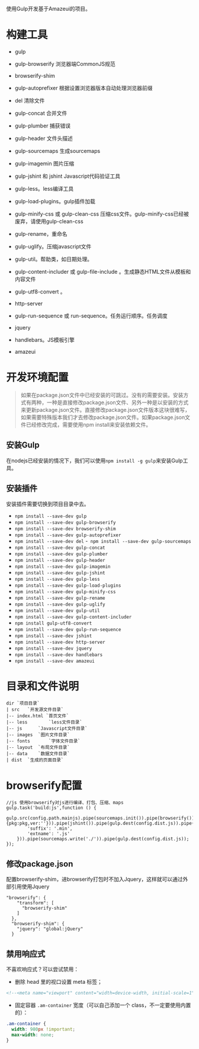 使用Gulp开发基于Amazeui的项目。

# 构建工具
- gulp

- gulp-browserify 浏览器端CommonJS规范

- browserify-shim

- gulp-autoprefixer 根据设置浏览器版本自动处理浏览器前缀

- del 清除文件

- gulp-concat 合并文件

- gulp-plumber 捕获错误

- gulp-header 文件头描述

- gulp-sourcemaps 生成sourcemaps

- gulp-imagemin 图片压缩

- gulp-jshint 和 jshint Javascript代码验证工具

- gulp-less。less编译工具

- gulp-load-plugins。gulp插件加载

- gulp-minify-css 或 gulp-clean-css 压缩css文件。gulp-minify-css已经被废弃，请使用gulp-clean-css

- gulp-rename，重命名

- gulp-uglify。压缩javascript文件

- gulp-util。帮助类，如日期处理。

- gulp-content-includer 或 gulp-file-include 。生成静态HTML文件从模板和内容文件

- gulp-utf8-convert 。

- http-server

- gulp-run-sequence 或 run-sequence。任务运行顺序。任务调度

- jquery

- handlebars。JS模板引擎

- amazeui

# 开发环境配置
> 如果在package.json文件中已经安装的可跳过。没有的需要安装。安装方式有两种，一种是直接修改package.json文件、另外一种是以安装的方式来更新package.json文件。直接修改package.json文件版本这块很难写，如果需要特殊版本我们才去修改package.json文件。如果package.json文件已经修改完成，需要使用npm install来安装依赖文件。

## 安装Gulp
在nodejs已经安装的情况下，我们可以使用`npm install -g gulp`来安装Gulp工具。

## 安装插件
安装插件需要切换到项目目录中去。
- ```npm install --save-dev gulp```
- ```npm install --save-dev gulp-browserify```
- ```npm install --save-dev browserify-shim```
- ```npm install --save-dev gulp-autoprefixer```
- ```npm install --save-dev del```
-``` npm install --save-dev gulp-sourcemaps```
- ```npm install --save-dev gulp-concat```
- ```npm install --save-dev gulp-plumber```
- ```npm install --save-dev gulp-header```
- ```npm install --save-dev gulp-imagemin```
- ```npm install --save-dev gulp-jshint```
- ```npm install --save-dev gulp-less```
- ```npm install --save-dev gulp-load-plugins```
- ```npm install --save-dev gulp-minify-css```
- ```npm install --save-dev gulp-rename```
- ```npm install --save-dev gulp-uglify```
- ```npm install --save-dev gulp-util```
- ```npm install --save-dev gulp-content-includer```
- ```npm install gulp-utf8-convert```
- ```npm install --save-dev gulp-run-sequence```
- ```npm install --save-dev jshint```
- ```npm install --save-dev http-server```
- ```npm install --save-dev jquery```
- ```npm install --save-dev handlebars```
- ```npm install --save-dev amazeui```

# 目录和文件说明
```
dir	`项目目录`
| src 	`开发源文件目录`
|-- index.html `首页文件`
|-- less 		`less文件目录`
|-- js 		`Javascript文件目录`
|-- images	`图片文件目录`
|-- fonts		`字体文件目录`
|-- layout  `布局文件目录`
|-- data	`数据文件目录`
| dist	`生成的页面目录`
```


# browserify配置
```
//js 使用browserify对js进行编译、打包、压缩、maps
gulp.task('build:js',function () {
	gulp.src(config.path.mainjs).pipe(sourcemaps.init()).pipe(browserify()).pipe($.header(banner,{pkg:pkg,ver:''})).pipe(jshint()).pipe(gulp.dest(config.dist.js)).pipe(uglify()).pipe($.rename({
		'suffix': '.min',
		'extname': '.js'
	})).pipe(sourcemaps.write('./')).pipe(gulp.dest(config.dist.js));
});
```
## 修改package.json
配置browserify-shim，进browserify打包时不加入Jquery，这样就可以通过外部引用使用Jquery
```
"browserify": {
    "transform": [
      "browserify-shim"
    ]
  },
  "browserify-shim": {
    "jquery": "global:jQuery"
  }
```

## 禁用响应式
不喜欢响应式？可以尝试禁用：
- 删除 head 里的视口设置 meta 标签；

```html
<!--<meta name="viewport" content="width=device-width, initial-scale=1">-->
```
- 固定容器 `.am-container` 宽度（可以自己添加一个 class，不一定要使用内置的）：

```css
.am-container {
  width: 980px !important;
  max-width: none;
}
```

